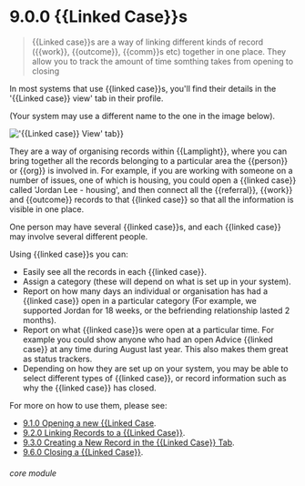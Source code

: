 # 9.0.0 {{Linked Case}}s

> {{Linked case}}s are a way of linking different kinds of record ({{work}}, {{outcome}}, {{comm}}s etc) together in one place. They allow you to track the amount of time somthing takes from opening to closing



In most systems that use {{linked case}}s, you'll find their details in the '{{Linked case}} view' tab in their profile.  


(Your system may use a different name to the one in the image below).

!['{{Linked case}} View' tab}}](9.0.0a.png)

They are a way of organising records within {{Lamplight}}, where you can bring together all the records belonging to a particular area the {{person}} or {{org}} is involved in. For example, if you are working with someone on a number of issues, one of which is housing, you could open a {{linked case}} called 'Jordan Lee - housing', and then connect all the {{referral}}, {{work}} and {{outcome}} records to that {{linked case}} so that all the information is visible in one place.

One person may have several {{linked case}}s, and each {{linked case}} may involve several different people.

Using {{linked case}}s you can: 
-	Easily see all the records in each {{linked case}}.
- Assign a category (these will depend on what is set up in your system). 
-	Report on how many days an individual or organisation has had a {{linked case}} open in a particular category (For example, we supported Jordan for 18 weeks, or the befriending relationship lasted 2 months).
-	Report on what {{linked case}}s were open at a particular time.  For example you could show anyone who had an open Advice {{linked case}} at any time during August last year.  This also makes them great as status trackers.
- Depending on how they are set up on your system, you may be able to select different types of {{linked case}}, or record information such as why the {{linked case}} has closed.

For more on how to use them, please see:
- [9.1.0 Opening a new {{Linked Case](/help/index/p/9.1.0).
- [9.2.0 Linking Records to a {{Linked Case}}](/help/index/p/9.2.0).
- [9.3.0 Creating a New Record in the {{Linked Case}} Tab](/help/index/p/9.3.0).
- [9.6.0 Closing a {{Linked Case}}](/help/index/p/9.6.0).


###### core module

